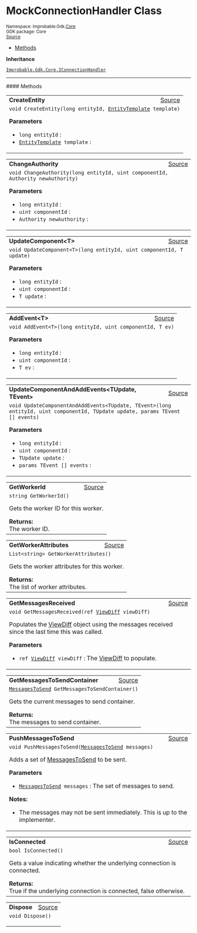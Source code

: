 
# MockConnectionHandler Class
<sup>
Namespace: Improbable.Gdk.<a href="{{urlRoot}}/api/core-index">Core</a><br/>
GDK package: Core<br/>
<a href="https://www.github.com/spatialos/gdk-for-unity/blob/6689e30/workers/unity/Packages/io.improbable.gdk.core/Worker/ConnectionHandlers/MockConnectionHandler.cs/#L25">Source</a>
<style>
a code {
                    padding: 0em 0.25em!important;
}
code {
                    background-color: #ffffff!important;
}
</style>
</sup>
<nav id="pageToc" class="page-toc"><ul><li><a href="#methods">Methods</a>
</ul></nav>



</p>

<b>Inheritance</b>

<code><a href="{{urlRoot}}/api/core/i-connection-handler">Improbable.Gdk.Core.IConnectionHandler</a></code>











</p>
<hr style="width:100%; border-top-color:#d8d8d8" />
#### Methods


</p>




<table width="100%">
    <tr>
        <td style="border-right:none"><b>CreateEntity</b></td>
        <td style="border-left:none; text-align:right"><a href="https://www.github.com/spatialos/gdk-for-unity/blob/6689e30/workers/unity/Packages/io.improbable.gdk.core/Worker/ConnectionHandlers/MockConnectionHandler.cs/#L39">Source</a></td>
    </tr>
    <tr>
        <td colspan="2">
<code>void CreateEntity(long entityId, <a href="{{urlRoot}}/api/core/entity-template">EntityTemplate</a> template)</code></p>



</p>

<b>Parameters</b>

<ul>
<li><code>long entityId</code> : </li>
<li><code><a href="{{urlRoot}}/api/core/entity-template">EntityTemplate</a> template</code> : </li>
</ul>





</td>
    </tr>
</table>


<table width="100%">
    <tr>
        <td style="border-right:none"><b>ChangeAuthority</b></td>
        <td style="border-left:none; text-align:right"><a href="https://www.github.com/spatialos/gdk-for-unity/blob/6689e30/workers/unity/Packages/io.improbable.gdk.core/Worker/ConnectionHandlers/MockConnectionHandler.cs/#L45">Source</a></td>
    </tr>
    <tr>
        <td colspan="2">
<code>void ChangeAuthority(long entityId, uint componentId, Authority newAuthority)</code></p>



</p>

<b>Parameters</b>

<ul>
<li><code>long entityId</code> : </li>
<li><code>uint componentId</code> : </li>
<li><code>Authority newAuthority</code> : </li>
</ul>





</td>
    </tr>
</table>


<table width="100%">
    <tr>
        <td style="border-right:none"><b>UpdateComponent&lt;T&gt;</b></td>
        <td style="border-left:none; text-align:right"><a href="https://www.github.com/spatialos/gdk-for-unity/blob/6689e30/workers/unity/Packages/io.improbable.gdk.core/Worker/ConnectionHandlers/MockConnectionHandler.cs/#L50">Source</a></td>
    </tr>
    <tr>
        <td colspan="2">
<code>void UpdateComponent&lt;T&gt;(long entityId, uint componentId, T update)</code></p>



</p>

<b>Parameters</b>

<ul>
<li><code>long entityId</code> : </li>
<li><code>uint componentId</code> : </li>
<li><code>T update</code> : </li>
</ul>





</td>
    </tr>
</table>


<table width="100%">
    <tr>
        <td style="border-right:none"><b>AddEvent&lt;T&gt;</b></td>
        <td style="border-left:none; text-align:right"><a href="https://www.github.com/spatialos/gdk-for-unity/blob/6689e30/workers/unity/Packages/io.improbable.gdk.core/Worker/ConnectionHandlers/MockConnectionHandler.cs/#L55">Source</a></td>
    </tr>
    <tr>
        <td colspan="2">
<code>void AddEvent&lt;T&gt;(long entityId, uint componentId, T ev)</code></p>



</p>

<b>Parameters</b>

<ul>
<li><code>long entityId</code> : </li>
<li><code>uint componentId</code> : </li>
<li><code>T ev</code> : </li>
</ul>





</td>
    </tr>
</table>


<table width="100%">
    <tr>
        <td style="border-right:none"><b>UpdateComponentAndAddEvents&lt;TUpdate, TEvent&gt;</b></td>
        <td style="border-left:none; text-align:right"><a href="https://www.github.com/spatialos/gdk-for-unity/blob/6689e30/workers/unity/Packages/io.improbable.gdk.core/Worker/ConnectionHandlers/MockConnectionHandler.cs/#L60">Source</a></td>
    </tr>
    <tr>
        <td colspan="2">
<code>void UpdateComponentAndAddEvents&lt;TUpdate, TEvent&gt;(long entityId, uint componentId, TUpdate update, params TEvent [] events)</code></p>



</p>

<b>Parameters</b>

<ul>
<li><code>long entityId</code> : </li>
<li><code>uint componentId</code> : </li>
<li><code>TUpdate update</code> : </li>
<li><code>params TEvent [] events</code> : </li>
</ul>





</td>
    </tr>
</table>


<table width="100%">
    <tr>
        <td style="border-right:none"><b>GetWorkerId</b></td>
        <td style="border-left:none; text-align:right"><a href="https://www.github.com/spatialos/gdk-for-unity/blob/6689e30/workers/unity/Packages/io.improbable.gdk.core/Worker/ConnectionHandlers/MockConnectionHandler.cs/#L78">Source</a></td>
    </tr>
    <tr>
        <td colspan="2">
<code>string GetWorkerId()</code></p>
Gets the worker ID for this worker. 
</p><b>Returns:</b></br>The worker ID.




</td>
    </tr>
</table>


<table width="100%">
    <tr>
        <td style="border-right:none"><b>GetWorkerAttributes</b></td>
        <td style="border-left:none; text-align:right"><a href="https://www.github.com/spatialos/gdk-for-unity/blob/6689e30/workers/unity/Packages/io.improbable.gdk.core/Worker/ConnectionHandlers/MockConnectionHandler.cs/#L83">Source</a></td>
    </tr>
    <tr>
        <td colspan="2">
<code>List&lt;string&gt; GetWorkerAttributes()</code></p>
Gets the worker attributes for this worker. 
</p><b>Returns:</b></br>The list of worker attributes.




</td>
    </tr>
</table>


<table width="100%">
    <tr>
        <td style="border-right:none"><b>GetMessagesReceived</b></td>
        <td style="border-left:none; text-align:right"><a href="https://www.github.com/spatialos/gdk-for-unity/blob/6689e30/workers/unity/Packages/io.improbable.gdk.core/Worker/ConnectionHandlers/MockConnectionHandler.cs/#L88">Source</a></td>
    </tr>
    <tr>
        <td colspan="2">
<code>void GetMessagesReceived(ref <a href="{{urlRoot}}/api/core/view-diff">ViewDiff</a> viewDiff)</code></p>
Populates the <a href="{{urlRoot}}/api/core/view-diff">ViewDiff</a> object using the messages received since the last time this was called. 


</p>

<b>Parameters</b>

<ul>
<li><code>ref <a href="{{urlRoot}}/api/core/view-diff">ViewDiff</a> viewDiff</code> : The <a href="{{urlRoot}}/api/core/view-diff">ViewDiff</a> to populate.</li>
</ul>





</td>
    </tr>
</table>


<table width="100%">
    <tr>
        <td style="border-right:none"><b>GetMessagesToSendContainer</b></td>
        <td style="border-left:none; text-align:right"><a href="https://www.github.com/spatialos/gdk-for-unity/blob/6689e30/workers/unity/Packages/io.improbable.gdk.core/Worker/ConnectionHandlers/MockConnectionHandler.cs/#L99">Source</a></td>
    </tr>
    <tr>
        <td colspan="2">
<code><a href="{{urlRoot}}/api/core/messages-to-send">MessagesToSend</a> GetMessagesToSendContainer()</code></p>
Gets the current messages to send container. 
</p><b>Returns:</b></br>The messages to send container.




</td>
    </tr>
</table>


<table width="100%">
    <tr>
        <td style="border-right:none"><b>PushMessagesToSend</b></td>
        <td style="border-left:none; text-align:right"><a href="https://www.github.com/spatialos/gdk-for-unity/blob/6689e30/workers/unity/Packages/io.improbable.gdk.core/Worker/ConnectionHandlers/MockConnectionHandler.cs/#L104">Source</a></td>
    </tr>
    <tr>
        <td colspan="2">
<code>void PushMessagesToSend(<a href="{{urlRoot}}/api/core/messages-to-send">MessagesToSend</a> messages)</code></p>
Adds a set of <a href="{{urlRoot}}/api/core/messages-to-send">MessagesToSend</a> to be sent. 


</p>

<b>Parameters</b>

<ul>
<li><code><a href="{{urlRoot}}/api/core/messages-to-send">MessagesToSend</a> messages</code> : The set of messages to send.</li>
</ul>



</p>

<b>Notes:</b>

<ul>
<li>The messages may not be sent immediately. This is up to the implementer. </li>
</ul>




</td>
    </tr>
</table>


<table width="100%">
    <tr>
        <td style="border-right:none"><b>IsConnected</b></td>
        <td style="border-left:none; text-align:right"><a href="https://www.github.com/spatialos/gdk-for-unity/blob/6689e30/workers/unity/Packages/io.improbable.gdk.core/Worker/ConnectionHandlers/MockConnectionHandler.cs/#L109">Source</a></td>
    </tr>
    <tr>
        <td colspan="2">
<code>bool IsConnected()</code></p>
Gets a value indicating whether the underlying connection is connected. 
</p><b>Returns:</b></br>True if the underlying connection is connected, false otherwise.




</td>
    </tr>
</table>


<table width="100%">
    <tr>
        <td style="border-right:none"><b>Dispose</b></td>
        <td style="border-left:none; text-align:right"><a href="https://www.github.com/spatialos/gdk-for-unity/blob/6689e30/workers/unity/Packages/io.improbable.gdk.core/Worker/ConnectionHandlers/MockConnectionHandler.cs/#L148">Source</a></td>
    </tr>
    <tr>
        <td colspan="2">
<code>void Dispose()</code></p>






</td>
    </tr>
</table>





